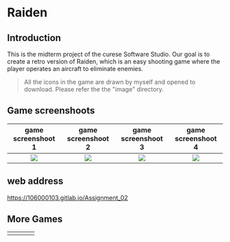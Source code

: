 # Raiden
## Introduction
This is the midterm project of the curese Software Studio. Our goal is to create a retro version of Raiden, which is an easy shooting game where the player operates an aircraft to eliminate enemies.

> All the icons in the game are drawn by myself and opened to download. Please refer the the "image" directory.

## Game screenshoots
| game screenshoot 1 | game screenshoot 2 | game screenshoot 3 | game screenshoot 4 |
| :----------------------------------: | :----------------------------------: | :----------------------------------: | :----------------------------------: |
| ![](https://i.imgur.com/AhhB68t.png) | ![](https://i.imgur.com/iol0weC.png) | ![](https://i.imgur.com/DIVDnGs.png) | ![](https://i.imgur.com/8TlQin0.png) |

## web address
https://106000103.gitlab.io/Assignment_02

## More Games

|  |  |  |  |
| :-: | :-: | :-: | :-: |
|  |  |  |  |

